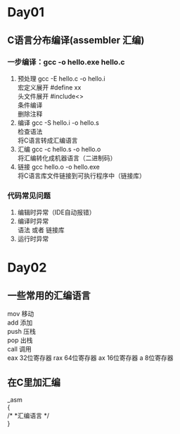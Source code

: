 # Day01
## C语言分布编译(assembler 汇编)
### 一步编译：gcc -o hello.exe hello.c
1. 预处理 gcc -E hello.c -o hello.i  
   宏定义展开 #define xx  
   头文件展开 #include<>  
   条件编译  
   删除注释
2. 编译 gcc -S hello.i -o hello.s  
   检查语法  
   将C语言转成汇编语言
3. 汇编 gcc -c hello.s -o hello.o  
   将汇编转化成机器语言（二进制码）
4. 链接 gcc hello.o -o hello.exe  
   将C语言库文件链接到可执行程序中（链接库）
### 代码常见问题
1. 编辑时异常（IDE自动报错）
2. 编译时异常  
   语法 或者 链接库
3. 运行时异常
   
# Day02
## 一些常用的汇编语言
mov 移动  
add 添加  
push 压栈  
pop 出栈  
call 调用  
eax 32位寄存器 rax 64位寄存器 ax 16位寄存器 a 8位寄存器
## 在C里加汇编
_asm  
{  
   /*
   *汇编语言
   */  
}
   

